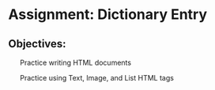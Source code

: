 <h1>Assignment: Dictionary Entry</h1>

<h2>Objectives:</h2>
<ul>Practice writing HTML documents</ul>
<ul>Practice using Text, Image, and List HTML tags</ul>
